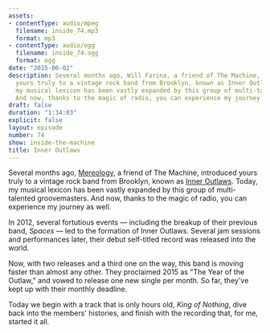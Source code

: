 ```yaml
---
assets:
- contentType: audio/mpeg
  filename: inside_74.mp3
  format: mp3
- contentType: audio/ogg
  filename: inside_74.ogg
  format: ogg
date: "2015-06-02"
description: Several months ago, Will Farina, a friend of The Machine, introduced
  yours truly to a vintage rock band from Brooklyn, known as Inner Outlaws. Today,
  my musical lexicon has been vastly expanded by this group of multi-talented groovemasters.
  And now, thanks to the magic of radio, you can experience my journey as well.
draft: false
duration: "1:34:03"
explicit: false
layout: episode
number: 74
show: inside-the-machine
title: Inner Outlaws
---
```

Several months ago, [Mereology](https:///programs/inside-the-machine/43), a friend of The Machine, introduced yours truly to a vintage rock band from Brooklyn, known as [Inner Outlaws](http://inneroutlaws.com). Today, my musical lexicon has been vastly expanded by this group of multi-talented groovemasters. And now, thanks to the magic of radio, you can experience my journey as well.

In 2012, several fortutious events &mdash; including the breakup of their previous band, *Spaces* &mdash; led to the formation of Inner Outlaws. Several jam sessions and performances later, their debut self-titled record was released into the world.

Now, with two releases and a third one on the way, this band is moving faster than almost any other. They proclaimed 2015 as "The Year of the Outlaw," and vowed to release one new single per month. So far, they've kept up with their monthly deadline.

Today we begin with a track that is only hours old, *King of Nothing*, dive back into the members' histories, and finish with the recording that, for me, started it all.